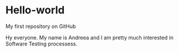 # Hello-world
My first repository on GitHub

Hy everyone. 
My name is Andreea and I am pretty much interested in Software Testing processess.

